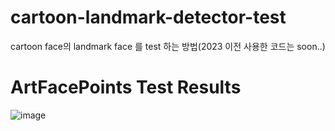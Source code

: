 # cartoon-landmark-detector-test
cartoon face의 landmark face 를 test 하는 방법(2023 이전 사용한 코드는 soon..)

# ArtFacePoints Test Results
![image](https://user-images.githubusercontent.com/48753785/233278836-190fd6eb-72aa-4d2e-8fe3-61cd64f50359.png)
